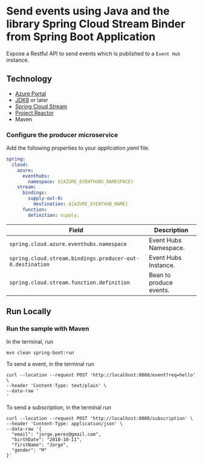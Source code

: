 # Send events using Java and the library Spring Cloud Stream Binder from Spring Boot Application

Expose a Restful API to send events which is published to a `Event Hub` instance.

## Technology

- [Azure Portal](https://portal.azure.com/)
- [JDK8](https://www.oracle.com/java/technologies/downloads/) or later
- [Spring Cloud Stream](https://spring.io/blog/2019/04/02/event-driven-java-with-spring-cloud-stream-and-azure-event-hubs-guest-post)
- [Project Reactor](https://projectreactor.io/)
- Maven

### Configure the producer microservice

Add the following properties to your *application.yaml* file.

``` yaml
spring:
  cloud:
    azure:
      eventhubs:
        namespace: ${AZURE_EVENTHUBS_NAMESPACE}
    stream:
      bindings:
        supply-out-0:
          destination: ${AZURE_EVENTHUB_NAME}
      function:
        definition: supply;
```
| Field                                                     | Description             |
|-----------------------------------------------------------|-------------------------|
| `spring.cloud.azure.eventhubs.namespace`                  | Event Hubs Namespace.   |
| `spring.cloud.stream.bindings.producer-out-0.destination` | Event Hubs Instance.    |
| `spring.cloud.stream.function.definition`                 | Bean to produce events. |


## Run Locally

### Run the sample with Maven

In the terminal, run

```shell
mvn clean spring-boot:run
```

To send a event, in the terminal run   

```shell
curl --location --request POST 'http://localhost:8080/event?req=hello' \
--header 'Content-Type: text/plain' \
--data-raw '
'
```

To send a subscription, in the terminal run

```shell
curl --location --request POST 'http://localhost:8080/subscription' \
--header 'Content-Type: application/json' \
--data-raw '{
  "email": "jorge.perez@gmail.com",
  "birthDate": "2010-10-11",
  "firstName": "Jorge",
  "gender": "M"
}'
```



